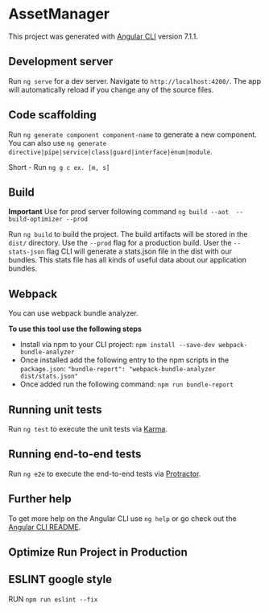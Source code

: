 # AssetManager

This project was generated with [Angular CLI](https://github.com/angular/angular-cli) version 7.1.1.

## Development server

Run `ng serve` for a dev server. Navigate to `http://localhost:4200/`.
The app will automatically reload if you change any of the source files.

## Code scaffolding

Run `ng generate component component-name` to generate a new component.
You can also use `ng generate directive|pipe|service|class|guard|interface|enum|module`.

Short - Run `ng g c ex. [m, s]`

## Build

**Important**
Use for prod server following command `ng build --aot  --build-optimizer --prod` 
  
Run `ng build` to build the project.
The build artifacts will be stored in the `dist/` directory.
Use the `--prod` flag for a production build.
User the `--stats-json` flag CLI will generate a stats.json file in the dist with our bundles. 
This stats file has all kinds of useful data about our application bundles.

## Webpack
You can use webpack bundle analyzer.

**To use this tool use the following steps**
- Install via npm to your CLI project: `npm install --save-dev webpack-bundle-analyzer`
- Once installed add the following entry to the npm scripts in the `package.json`: `"bundle-report": "webpack-bundle-analyzer dist/stats.json"`
- Once added run the following command: `npm run bundle-report`


## Running unit tests

Run `ng test` to execute the unit tests via [Karma](https://karma-runner.github.io).

## Running end-to-end tests

Run `ng e2e` to execute the end-to-end tests via [Protractor](http://www.protractortest.org/).

## Further help

To get more help on the Angular CLI use `ng help` or go check out the [Angular CLI README](https://github.com/angular/angular-cli/blob/master/README.md).


## Optimize Run Project in Production


## ESLINT google style
RUN `npm run eslint --fix`
